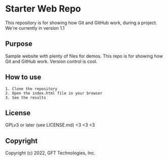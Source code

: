 # Starter Web Repo

This repository is for showing how Git and GitHub work, during a project.
We're currently in version 1.1

## Purpose

Sample website with plenty of files for demos.
This repo is for showing how Git and GitHub work.
Version control is cool.

## How to use

    1. Clone the repository
    2. Open the index.html file in your browser
    3. See the results

## License
GPLv3 or later (see LICENSE.md) <3 <3 <3

## Copyright
Copyright (c) 2022, GFT Technologies, Inc.